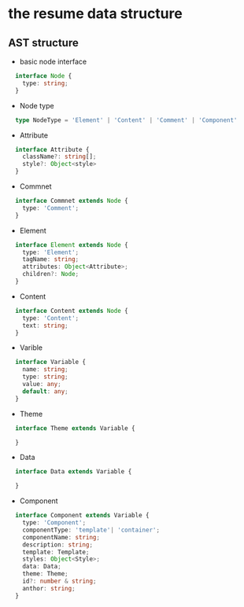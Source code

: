 # the resume data structure


## AST structure

* basic node interface
```ts
  interface Node {
    type: string;
  }
```

* Node type
```ts
  type NodeType = 'Element' | 'Content' | 'Comment' | 'Component'
```

* Attribute
```ts
  interface Attribute {
    className?: string[];
    style?: Object<style>
  }
```

* Commnet
```ts
  interface Commnet extends Node {
    type: 'Comment';
  }
```

* Element
```ts
  interface Element extends Node {
    type: 'Element';
    tagName: string;
    attributes: Object<Attribute>;
    children?: Node;
  }
```

* Content
```ts
  interface Content extends Node {
    type: 'Content';
    text: string;
  }
```
* Varible
```ts
  interface Variable {
    name: string;
    type: string;
    value: any;
    default: any;
  }
```

* Theme
```ts
  interface Theme extends Variable {

  }
```

* Data
```ts
  interface Data extends Variable {

  }
```

* Component
```ts
  interface Component extends Variable {
    type: 'Component';
    componentType: 'template'| 'container';
    componentName: string;
    description: string;
    template: Template;
    styles: Object<Style>;
    data: Data;
    theme: Theme;
    id?: number & string;
    anthor: string;
  }
```
